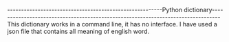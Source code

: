 --------------------------------------------------------Python dictionary---------------------------------------------------------------------------------
This dictionary works in a command line, it has no interface. I have used a json file that contains all meaning of english word.
